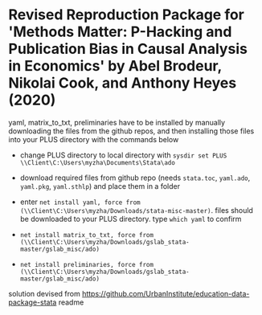 # Revised Reproduction Package for 'Methods Matter: P-Hacking and Publication Bias in Causal Analysis in Economics' by Abel Brodeur, Nikolai Cook, and Anthony Heyes (2020)

yaml, matrix_to_txt, preliminaries have to be installed by manually downloading the files from the github repos, and then installing those files into your PLUS directory with the commands below


- change PLUS directory to local directory with `sysdir set PLUS \\Client\C:\Users\myzha\Documents\Stata\ado`
- download required files from github repo (needs `stata.toc`, `yaml.ado`, `yaml.pkg`, `yaml.sthlp`) and place them in a folder
- enter `net install yaml, force from (\\Client\C:\Users\myzha/Downloads/stata-misc-master)`. files should be downloaded to your PLUS directory. type `which yaml` to confirm


- `net install matrix_to_txt, force from (\\Client\C:\Users\myzha/Downloads/gslab_stata-master/gslab_misc/ado)`
- `net install preliminaries, force from (\\Client\C:\Users\myzha/Downloads/gslab_stata-master/gslab_misc/ado)`

solution devised from https://github.com/UrbanInstitute/education-data-package-stata readme
